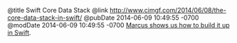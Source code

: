 @title Swift Core Data Stack
@link http://www.cimgf.com/2014/06/08/the-core-data-stack-in-swift/
@pubDate 2014-06-09 10:49:55 -0700
@modDate 2014-06-09 10:49:55 -0700
<a href="http://www.cimgf.com/2014/06/08/the-core-data-stack-in-swift/">Marcus shows us how to build it up in Swift</a>.
